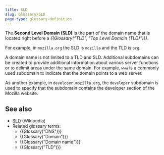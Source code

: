 ```yaml
---
title: SLD
slug: Glossary/SLD
page-type: glossary-definition
---
```




The **Second Level Domain (SLD)** is the part of the domain name that is located right before a _{{Glossary("TLD", "Top Level Domain (TLD)")}}_.

For example, in `mozilla.org` the SLD is `mozilla` and the TLD is `org`.

A domain name is not limited to a TLD and SLD. Additional subdomains can be created to provide additional information about various server functions or to delimit areas under the same domain. For example, `www` is a commonly used subdomain to indicate that the domain points to a web server.

As another example, in `developer.mozilla.org`, the `developer` subdomain is used to specify that the subdomain contains the developer section of the Mozilla website.

## See also

- [SLD](https://en.wikipedia.org/wiki/Second-level_domain) (Wikipedia)
- Related glossary terms:
  - {{Glossary("DNS")}}
  - {{Glossary("Domain")}}
  - {{Glossary("Domain name")}}
  - {{Glossary("TLD")}}
